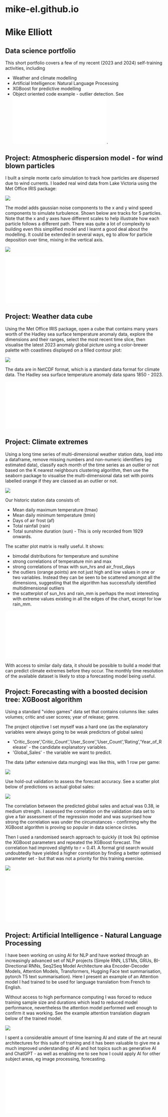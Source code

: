 # mike-el.github.io

# Mike Elliott
## Data science portfolio

This short portfolio covers a few of my recent (2023 and 2024) self-training activities, including
 - Weather and climate modelling
 - Artificial Intelligence: Natural Language Processing
 - XGBoost for predictive modelling
 - Object oriented code example - outlier detection. See ![code](20240314_outlier_object_oriented.md).

## Project: Atmospheric dispersion model - for wind blown particles
I built a simple monte carlo simulation to track how particles are dispersed due to wind currents. I loaded real wind data from Lake Victoria using the Met Office IRIS package:

![](/images/wind_speed_lake_victoria.png)

The model adds gaussian noise components to the x and y wind speed components to simulate turbulence. Shown below are tracks for 5 particles. Note that the x and y axes have different scales to help illustrate how each particle follows a different path. There was quite a lot of complexity to building even this simplified model and I learnt a good deal about the modelling. It could be extended in several ways, eg to allow for particle deposition over time, mixing in the vertical axis.

![](/images/atmospheric_dispersion.png)

![Code to perform the tasks above is available on my github](20240130_atmospheric_dispersion_wind_speed.md)

## Project: Weather data cube
Using the Met Office IRIS package, open a cube that contains many years worth of the Hadley sea surface temperature anomaly data, explore the dimensions and their ranges, select the most recent time slice, then visualise the latest 2023 anomaly global picture using a color-brewer palette with coastlines displayed on a filled contour plot:

![](/images/hadley_last_slice.jpg)

The data are in NetCDF format, which is a standard data format for climate data. The Hadley sea surface temperature anomaly data spans 1850 - 2023.

![Code to perform the tasks above is available on my github](Weather_data_cube.md)

## Project: Climate extremes
Using a long time series of multi-dimensional weather station data, load into a dataframe, remove missing numbers and non-numeric identifiers (eg estimated data), classify each month of the time series as an outlier or not based on the K nearest neighbours clustering algorithm, then use the seaborn package to visualise the multi-dimensional data set with points labelled orange if they are classed as an outlier or not.

![](/images/oxford_scatterplot_outliers.png)

Our historic station data consists of:

 - Mean daily maximum temperature (tmax)
 - Mean daily minimum temperature (tmin)
 - Days of air frost (af)
 - Total rainfall (rain)
 - Total sunshine duration (sun) - This is only recorded from 1929 onwards.

The scatter plot matrix is really useful. It shows:
 - bimodal distributions for temperature and sunshine
 - strong correlations of temperature min and max
 - strong correlations of tmax with sun_hrs and air_frost_days
 - the outliers (orange points) are not just high and low values in one or two variables. Instead they can be seen to be scattered amongst all the dimensions, suggesting that the algorithm has successfully identified multidimensional outliers
 - the scatterplot of sun_hrs and rain_mm is perhaps the most interesting with extreme values existing in all the edges of the chart, except for low rain_mm.

![Code to perform the tasks above is available on my github](Climate_extremes.md)

With access to similar daily data, it should be possible to build a model that can predict climate extremes before they occur. The monthly time resolution of the available dataset is likely to stop a forecasting model being useful.

## Project: Forecasting with a boosted decision tree: XGBoost algorithm
Using a standard "video games" data set that contains columns like: sales volumes; critic and user scores; year of release; genre.

The project objective I set myself was a hard one (as the explanatory variables were always going to be weak predictors of global sales)
 - 'Critic_Score','Critic_Count','User_Score','User_Count','Rating','Year_of_Release' - the candidate explanatory variables.
 - 'Global_Sales' - the variable we want to predict.

The data (after extensive data munging) was like this, with 1 row per game:

![](/images/xgboost_data_optimisation.png)

Use hold-out validation to assess the forecast accuracy. See a scatter plot below of predictions vs actual global sales:

![](images/xgboost_after_optimisation.png)

The correlation between the predicted global sales and actual was 0.38, ie medium strength. I assessed the correlation on the validation data set to give a fair assessment of the regression model and was surprised how strong the correlation was under the circumstances - confirming why the XGBoost algorithm is proving so popular in data science circles.

Then I used a randomised search approach to quickly (it took 9s) optimise the XGBoost parameters and repeated the XGBoost forecast. The correlation had improved slightly to r = 0.41. A formal grid search would undoubtedly have yielded a higher correlation by finding a better optimised parameter set - but that was not a priority for this training exercise.

![](images/xgboost_before_optimisation.png)

![Code to perform the tasks above is available on my github](20240122_forecasting_with_xgboost.md)

## Project: Artificial Intelligence - Natural Language Processing

I have been working on using AI for NLP and have worked through an increasingly advanced set of NLP projects (Simple RNN, LSTMs, GRUs, BI-Directional RNNs, Seq2Seq Model Architecture aka Encoder-Decoder Models, Attention Models, Transformers, Hugging Face text summarisation, pytorch T5 text summarisation). Here I present an example of an Attention model I had trained to be used for language translation from French to English. 

Without access to high performance computing I was forced to reduce training sample size and durations which lead to reduced model performance, nevertheless the attention model performed well enough to confirm it was working. See the example attention translation diagram below of the trained model.

![](images/Attention_translation_output.png)

I spent a considerable amount of time learning AI and state of the art neural architectures for this suite of training and it has been valuable to give me a much improved understanding of AI and hot topics such as generative AI and ChatGPT - as well as enabling me to see how I could apply AI for other subject areas, eg image processing, forecasting.

![Code to perform the tasks above is available on my github](20240122_AI_transformer_model.md)
